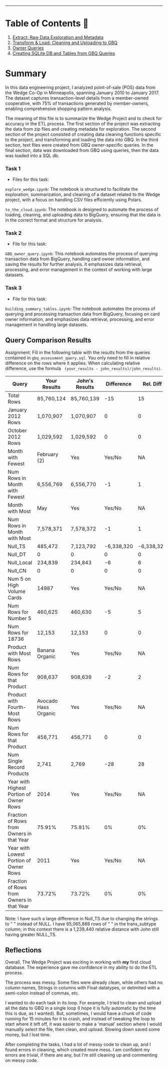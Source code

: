 
---
# Table of Contents 🍎


1. [Extract: Raw Data Exploration and Metadata](01_explore_wedge.ipynb)
1. [Transform & Load: Cleaning and Uploading to GBQ](02_to_the_cloud.ipynb)
1. [Owner Queries](03_GBQ_owner_query.ipynb)
1. [Creating SQLite DB and Tables from GBQ Queries](04_building_summary_tables.ipynb)


# Summary 
In this data engineering project, I analyzed point-of-sale (POS) data from the Wedge Co-Op in Minneapolis, spanning January 2010 to January 2017. The dataset captures transaction-level details from a member-owned cooperative, with 75% of transactions generated by member-owners, enabling comprehensive shopping pattern analysis. 


The meaning of this file is to summarize the Wedge Project and to check for accuracy in the ETL process. The first section of the project was extracting the data from zip files and creating metadata for exploration. The second section of the project consisted of creating data cleaning functions specific to the project, and transforming and loading the data into GBQ. In the third section, text files were created from GBQ owner-specific queries. In the final section, data was downloaded from GBQ using queries, then the data was loaded into a SQL db. 

### Task 1

* Files for this task: 
<!--  List of file or files here  --> 


`explore_wedge.ipynb`: 
The notebook is structured to facilitate the exploration, summarization, and cleaning of a dataset related to the Wedge project, with a focus on handling CSV files efficiently using Polars.



<!--  Repeat for each file  --> 
`to_the_cloud.ipynb`: 
The notebook is designed to automate the process of loading, cleaning, and uploading data to BigQuery, ensuring that the data is in the correct format and structure for analysis.

### Task 2

* File for this task: 
<!--  List of file or files here  --> 

`GBQ_owner_query.ipynb`: 
This notebook automates the process of querying transaction data from BigQuery, handling card owner information, and saving the results for further analysis. It emphasizes data retrieval, processing, and error management in the context of working with large datasets.

<!--  Repeat for each file  --> 
	

### Task 3

* File for this task: 
<!--  List of file or files here  --> 



`building_summary_tables.ipynb`: 
 The notebook automates the process of querying and processing transaction data from BigQuery, focusing on card owner information, and emphasizes data retrieval, processing, and error management in handling large datasets.

<!--  Repeat for each file  --> 


## Query Comparison Results

Assignment: Fill in the following table with the results from the 
queries contained in `gbq_assessment_query.sql`. You only
need to fill in relative difference on the rows where it applies. 
When calculating relative difference, use the formula 
` (your_results - john_results)/john_results)`. 



|  Query  |  Your Results  |  John's Results | Difference | Rel. Diff | 
|---|---|---|---|---|
| Total Rows  |  85,760,124 | 85,760,139  | -15  | 15  |
| January 2012 Rows  |  1,070,907 |  1,070,907 | 0  | 0  |
| October 2012 Rows  | 1,029,592  | 1,029,592  | 0  |  0 |
| Month with Fewest  |  February (2) | Yes  | Yes/No  | NA  |
| Num Rows in Month with Fewest  |  6,556,769 |  6,556,770 | -1 | 1  |
| Month with Most  | May  | Yes  | Yes/No  | NA  |
| Num Rows in Month with Most  |  7,578,371 | 7,578,372  | -1  |  1 |
| Null_TS  | 485,472  | 7,123,792  | -6,338,320 | -6,338,320  |
| Null_DT  | 0  |  0 |  0 | 0  |
| Null_Local  |  234,839 |  234,843 | -6  | 6  |
| Null_CN  | 0  | 0  |  0 | 0  |
| Num 5 on High Volume Cards  |  14987 | Yes  | Yes/No  | NA  |
|  Num Rows for Number 5 | 460,625  | 460,630  | -5  | 5  |
| Num Rows for 18736  |  12,153 |  12,153 | 0  |  0 |
| Product with Most Rows  | Banana Organic  | Yes  | Yes/No  | NA  |
| Num Rows for that Product  |  908,637 |  908,639 | -2  | 2  |
| Product with Fourth-Most Rows  |  Avocado Hass Organic | Yes  | Yes/No  | NA  |
| Num Rows for that Product  |  456,771 | 456,771  | 0  | 0  |
| Num Single Record Products  |  2,741 |  2,769 | -28  | 28  |
| Year with Highest Portion of Owner Rows  | 2014  | Yes  | Yes/No  | NA |
| Fraction of Rows from Owners in that Year  | 75.91%  |  75.91%  |  0% |  0% |
| Year with Lowest Portion of Owner Rows  |  2011 | Yes  | Yes/No  | NA |
| Fraction of Rows from Owners in that Year  |  73.72% |  73.72% | 0%  | 0%  |

Note: I have such a large difference in Null_TS due to changing the strings to " " instead of NULL. I have 65,065,888 rows of " " in the trans_subtype column; in this context there is a 1,239,440 relative distance with John still having greater NULL_TS. 

## Reflections

Overall, The Wedge Project was exciting in working with __my__ first cloud database. The experience gave me confidence in my ability to do the ETL process. 

The process was messy. Some files were already clean, while others had no column names, Strings in columns with Float datatypes, or delimited with a semi-colon instead of commas, etc. 

I wanted to do each task in its loop. For example, I tried to clean and upload all the data to GBQ in a single loop (I hope it is fully automatic by the time this is due, as I wanted). But, sometimes, I would have a chunk of code running for 15 minutes for it to crash, and instead of tweaking the loop to start where it left off, it was easier to make a 'manual' section where I would manually select the file, then clean, and upload. Slowing down saved some money, but I lost time. 

After completing the tasks, I had a lot of messy code to clean up, and I found errors in cleaning, which created more mess. I am confident my errors are trivial, if there are any, but I'm still cleaning up and commenting on messy code.
